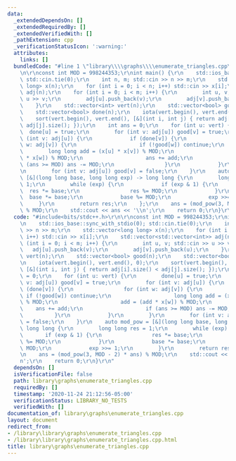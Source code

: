 ```yaml
---
data:
  _extendedDependsOn: []
  _extendedRequiredBy: []
  _extendedVerifiedWith: []
  _pathExtension: cpp
  _verificationStatusIcon: ':warning:'
  attributes:
    links: []
  bundledCode: "#line 1 \"library\\\\graphs\\\\enumerate_triangles.cpp\"\n#include<bits/stdc++.h>\r\
    \n\r\nconst int MOD = 998244353;\r\nint main() {\r\n    std::ios_base::sync_with_stdio(0);\
    \ std::cin.tie(0);\r\n    int n, m; std::cin >> n >> m;\r\n    std::vector<long\
    \ long> x(n);\r\n    for (int i = 0; i < n; i++) std::cin >> x[i];\r\n    std::vector<std::vector<int>>\
    \ adj(n);\r\n    for (int i = 0; i < m; i++) {\r\n        int u, v; std::cin >>\
    \ u >> v;\r\n        adj[u].push_back(v);\r\n        adj[v].push_back(u);\r\n\
    \    }\r\n    std::vector<int> vert(n);\r\n    std::vector<bool> good(n);\r\n\
    \    std::vector<bool> done(n);\r\n    iota(vert.begin(), vert.end(), 0);\r\n\
    \    sort(vert.begin(), vert.end(), [&](int i, int j) { return adj[i].size() <\
    \ adj[j].size(); });\r\n    int ans = 0;\r\n    for (int u: vert) {\r\n      \
    \  done[u] = true;\r\n        for (int v: adj[u]) good[v] = true;\r\n        for\
    \ (int v: adj[u]) {\r\n            if (done[v]) {\r\n                for (int\
    \ w: adj[v]) {\r\n                    if (!good[w]) continue;\r\n            \
    \        long long add = (x[u] * x[v]) % MOD;\r\n                    add = (add\
    \ * x[w]) % MOD;\r\n                    ans += add;\r\n                    if\
    \ (ans >= MOD) ans -= MOD;\r\n                }\r\n            }\r\n        }\r\
    \n        for (int v: adj[u]) good[v] = false;\r\n    }\r\n    auto mod_pow =\
    \ [&](long long base, long long exp) -> long long {\r\n        long long res =\
    \ 1;\r\n        while (exp) {\r\n            if (exp & 1) {\r\n              \
    \  res *= base;\r\n                res %= MOD;\r\n            }\r\n          \
    \  base *= base;\r\n            base %= MOD;\r\n            exp >>= 1;\r\n   \
    \     }\r\n        return res;\r\n    };\r\n    ans = (mod_pow(3, MOD - 2) * ans)\
    \ % MOD;\r\n    std::cout << ans << '\\n';\r\n    return 0;\r\n}\r\n"
  code: "#include<bits/stdc++.h>\r\n\r\nconst int MOD = 998244353;\r\nint main() {\r\
    \n    std::ios_base::sync_with_stdio(0); std::cin.tie(0);\r\n    int n, m; std::cin\
    \ >> n >> m;\r\n    std::vector<long long> x(n);\r\n    for (int i = 0; i < n;\
    \ i++) std::cin >> x[i];\r\n    std::vector<std::vector<int>> adj(n);\r\n    for\
    \ (int i = 0; i < m; i++) {\r\n        int u, v; std::cin >> u >> v;\r\n     \
    \   adj[u].push_back(v);\r\n        adj[v].push_back(u);\r\n    }\r\n    std::vector<int>\
    \ vert(n);\r\n    std::vector<bool> good(n);\r\n    std::vector<bool> done(n);\r\
    \n    iota(vert.begin(), vert.end(), 0);\r\n    sort(vert.begin(), vert.end(),\
    \ [&](int i, int j) { return adj[i].size() < adj[j].size(); });\r\n    int ans\
    \ = 0;\r\n    for (int u: vert) {\r\n        done[u] = true;\r\n        for (int\
    \ v: adj[u]) good[v] = true;\r\n        for (int v: adj[u]) {\r\n            if\
    \ (done[v]) {\r\n                for (int w: adj[v]) {\r\n                   \
    \ if (!good[w]) continue;\r\n                    long long add = (x[u] * x[v])\
    \ % MOD;\r\n                    add = (add * x[w]) % MOD;\r\n                \
    \    ans += add;\r\n                    if (ans >= MOD) ans -= MOD;\r\n      \
    \          }\r\n            }\r\n        }\r\n        for (int v: adj[u]) good[v]\
    \ = false;\r\n    }\r\n    auto mod_pow = [&](long long base, long long exp) ->\
    \ long long {\r\n        long long res = 1;\r\n        while (exp) {\r\n     \
    \       if (exp & 1) {\r\n                res *= base;\r\n                res\
    \ %= MOD;\r\n            }\r\n            base *= base;\r\n            base %=\
    \ MOD;\r\n            exp >>= 1;\r\n        }\r\n        return res;\r\n    };\r\
    \n    ans = (mod_pow(3, MOD - 2) * ans) % MOD;\r\n    std::cout << ans << '\\\
    n';\r\n    return 0;\r\n}\r\n"
  dependsOn: []
  isVerificationFile: false
  path: library\graphs\enumerate_triangles.cpp
  requiredBy: []
  timestamp: '2020-11-24 21:12:56-05:00'
  verificationStatus: LIBRARY_NO_TESTS
  verifiedWith: []
documentation_of: library\graphs\enumerate_triangles.cpp
layout: document
redirect_from:
- /library\library\graphs\enumerate_triangles.cpp
- /library\library\graphs\enumerate_triangles.cpp.html
title: library\graphs\enumerate_triangles.cpp
---
```

